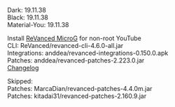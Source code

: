 Dark: 19.11.38  
Black: 19.11.38  
Material-You: 19.11.38  

Install [ReVanced MicroG](https://github.com/Revanced/GmsCore/releases/latest) for non-root YouTube  
CLI: ReVanced/revanced-cli-4.6.0-all.jar  
Integrations: anddea/revanced-integrations-0.150.0.apk  
Patches: anddea/revanced-patches-2.223.0.jar  
[Changelog](https://github.com/anddea/revanced-patches/releases/tag/v2.223.0)  

Skipped:  
Patches: MarcaDian/revanced-patches-4.4.0m.jar  
Patches: kitadai31/revanced-patches-2.160.9.jar    
